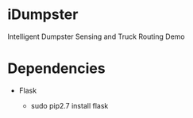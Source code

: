 iDumpster
=========

Intelligent Dumpster Sensing and Truck Routing Demo


# Dependencies

- Flask

    - sudo pip2.7 install flask
